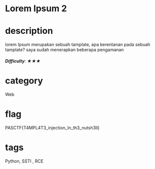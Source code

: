 # Lorem Ipsum 2

# description
lorem Ipsum merupakan sebuah tamplate, apa kerentanan pada sebuah tamplate? saya sudah menerapkan beberapa pengamanan
###### **Difficulty**:  ★★★ 
# category
Web


# flag
PASCTF{T4MPL4T3_injection_In_th3_nutsh3ll}

# tags
Python, SSTI , RCE
